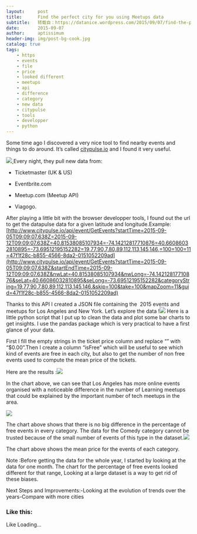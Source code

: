 ```yaml
---
layout:     post
title:      Find the perfect city for you using Meetups data
subtitle:   转载自：https://datanice.wordpress.com/2015/09/07/find-the-perfect-city-for-you-using-meetups-data/
date:       2015-09-07
author:     aptissimum
header-img: img/post-bg-cook.jpg
catalog: true
tags:
    - https
    - events
    - file
    - price
    - looked different
    - meetups
    - api
    - difference
    - category
    - new data
    - citypulse
    - tools
    - developper
    - python
---
```


Some time ago I discovered a very nice tool to find nearby events and things to do around. It’s called [citypulse.io](http://www.citypulse.io/.) and I found it very useful.

[![](https://datanice.files.wordpress.com/2015/09/screenshot-from-2015-09-05-170729-e1441466003403.png?w=525)
](https://datanice.files.wordpress.com/2015/09/screenshot-from-2015-09-05-170729.png)Every night, they pull new data from:

- Ticketmaster (UK & US)

- Eventbrite.com

- Meetup.com (Meetup API)

- Viagogo.


After playing a little bit with the browser developper tools, I found out the url to get the datapulse data for a given latitude and longitude.Example:[http://www.citypulse.io/api/event/GetEvents?startTime=2015-09-05T09:09:07.638Z=2015-09-12T09:09:07.638Z=40.81538085107934=-74.14212817710876=40.66086032810895=-73.69512195152282=19,77,90,7,80,89,112,113,145,146,=100=100=11=47f1f28c-b855-4566-8da2-0151052209ad](http://www.citypulse.io/api/event/GetEvents?startTime=2015-09-05T09:09:07.638Z&startEndTime=2015-09-12T09:09:07.638Z&nwLat=40.81538085107934&nwLong=-74.14212817710876&seLat=40.66086032810895&seLong=-73.69512195152282&categoryString=19,77,90,7,80,89,112,113,145,146,&skip=100&take=100&mapZoom=11&guid=47f1f28c-b855-4566-8da2-0151052209ad)

Thanks to this API I created a JSON file containing the  2015 events and meetups for Los Angeles and New York. Let’s explore the data !![](https://images.unsplash.com/29/night-square.jpg?q=80&fm=jpg&s=3aab7af150b0717491f65e18dc481982)
Here is a little python script that I put up to clean the data and plot some bar charts to get insights. I use the pandas package which is very practical to have a first glance of your data.

First I fill the empty strings in the ticket price column and replace “” with “$0.00”.Then I create a column “isFree” which will be useful to see which kind of events are free in each city, but also to get the number of non free events used to compute the mean price of the tickets.

Here are the results :[![](https://datanice.files.wordpress.com/2015/09/screenshot-from-2015-09-05-183907.png?w=525&h=368)
](https://datanice.files.wordpress.com/2015/09/screenshot-from-2015-09-05-183907.png)

In the chart above, we can see that Los Angeles has more online events organised with a noticeable difference in the number of Learning meetups that could be explained by the important number of tech meetups in the area.

[![](https://datanice.files.wordpress.com/2015/09/screenshot-from-2015-09-05-183920.png?w=525&h=360)
](https://datanice.files.wordpress.com/2015/09/screenshot-from-2015-09-05-183920.png)

The chart above shows that there is no big difference in the percentage of free events in every category. The data for the Comedy category cannot be trusted because of the small number of events of this type in the dataset.[![](https://datanice.files.wordpress.com/2015/09/screenshot-from-2015-09-05-183933.png?w=525&h=382)
](https://datanice.files.wordpress.com/2015/09/screenshot-from-2015-09-05-183933.png)

The chart above shows the mean price for the events of each category.

Note :Before getting the data for the whole year, I started by looking at the data for one month. The chart for the percentage of free events looked different for that range, Looking at a large dataset is a way to get rid of these biases.

Next Steps and Improvements:-Looking at the evolution of trends over the years-Compare with more cities





### Like this:

Like Loading...
